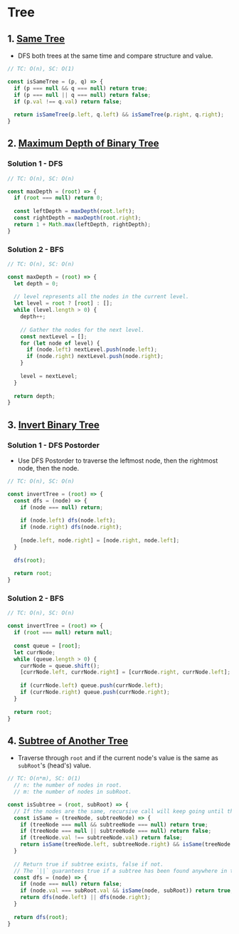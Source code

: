 # Tree

## 1. [Same Tree](https://leetcode.com/problems/same-tree/)
- DFS both trees at the same time and compare structure and value.
```js
// TC: O(n), SC: O(1)

const isSameTree = (p, q) => {
  if (p === null && q === null) return true;
  if (p === null || q === null) return false;
  if (p.val !== q.val) return false;
  
  return isSameTree(p.left, q.left) && isSameTree(p.right, q.right);
}
```

## 2. [Maximum Depth of Binary Tree](https://leetcode.com/problems/maximum-depth-of-binary-tree/)
### Solution 1 - DFS
```js
// TC: O(n), SC: O(n)

const maxDepth = (root) => {
  if (root === null) return 0;
  
  const leftDepth = maxDepth(root.left);
  const rightDepth = maxDepth(root.right);
  return 1 + Math.max(leftDepth, rightDepth);
}
```
### Solution 2 - BFS
```js
// TC: O(n), SC: O(n)

const maxDepth = (root) => {
  let depth = 0;
  
  // level represents all the nodes in the current level.
  let level = root ? [root] : [];
  while (level.length > 0) {
    depth++;
    
    // Gather the nodes for the next level.
    const nextLevel = [];
    for (let node of level) {
      if (node.left) nextLevel.push(node.left);
      if (node.right) nextLevel.push(node.right);
    }
    
    level = nextLevel;
  }
  
  return depth;
}
```

## 3. [Invert Binary Tree](https://leetcode.com/problems/invert-binary-tree/)
### Solution 1 - DFS Postorder
- Use DFS Postorder to traverse the leftmost node, then the rightmost node, then the node.
```js
// TC: O(n), SC: O(n)

const invertTree = (root) => {
  const dfs = (node) => {
    if (node === null) return;
    
    if (node.left) dfs(node.left);
    if (node.right) dfs(node.right);
    
    [node.left, node.right] = [node.right, node.left];
  }
  
  dfs(root);
  
  return root;
}
```
### Solution 2 - BFS
```js
// TC: O(n), SC: O(n)

const invertTree = (root) => {
  if (root === null) return null;
  
  const queue = [root];
  let currNode;
  while (queue.length > 0) {
    currNode = queue.shift();
    [currNode.left, currNode.right] = [currNode.right, currNode.left];
    
    if (currNode.left) queue.push(currNode.left);
    if (currNode.right) queue.push(currNode.right);
  }
  
  return root;
}
```

## 4. [Subtree of Another Tree](https://leetcode.com/problems/subtree-of-another-tree/)
- Traverse through `root` and if the current node's value is the same as `subRoot`'s (head's) value.
```js
// TC: O(n*m), SC: O(1)
  // n: the number of nodes in root.
  // m: the number of nodes in subRoot.

const isSubtree = (root, subRoot) => {
  // If the nodes are the same, recursive call will keep going until the end (both nodes are null).
  const isSame = (treeNode, subtreeNode) => {
    if (treeNode === null && subtreeNode === null) return true;
    if (treeNode === null || subtreeNode === null) return false;
    if (treeNode.val !== subtreeNode.val) return false;
    return isSame(treeNode.left, subtreeNode.right) && isSame(treeNode.right, subtreeNode.right);
  }
  
  // Return true if subtree exists, false if not.
  // The `||` guarantees true if a subtree has been found anywhere in the tree.
  const dfs = (node) => {
    if (node === null) return false;
    if (node.val === subRoot.val && isSame(node, subRoot)) return true;
    return dfs(node.left) || dfs(node.right);
  }
  
  return dfs(root);
}
```
